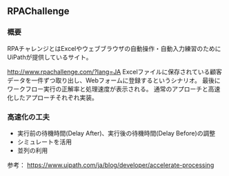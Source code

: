 ## RPAChallenge

### 概要
RPAチャレンジとはExcelやウェブブラウザの自動操作・自動入力練習のために
UiPathが提供しているサイト。

http://www.rpachallenge.com/?lang=JA
Excelファイルに保存されている顧客データを一件ずつ取り出し、Webフォームに登録するというシナリオ。
最後にワークフロー実行の正解率と処理速度が表示される。
通常のアプローチと高速化したアプローチそれぞれ実装。

### 高速化の工夫
- 実行前の待機時間(Delay After)、実行後の待機時間(Delay Before)の調整
- シミュレートを活用
- 並列の利用

参考：
https://www.uipath.com/ja/blog/developer/accelerate-processing
